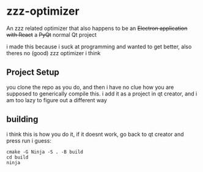 # zzz-optimizer

An zzz related optimizer that also happens to be an ~~Electron application with React~~ a ~~PyQt~~ normal Qt project

i made this because i suck at programming and wanted to get better, also theres no (good) zzz optimizer i think

## Project Setup

you clone the repo as you do, and then i have no clue how you are supposed to generically compile this. i add it as a project in qt creator, and i am too lazy to figure out a different way 

## building

i think this is how you do it, if it doesnt work, go back to qt creator and press run i guess: 
```
cmake -G Ninja -S . -B build
cd build
ninja
```
